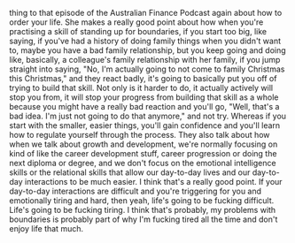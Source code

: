 ﻿thing to that episode of the Australian Finance Podcast again about how to order your life.
She makes a really good point about how when you're practising a skill of standing up for
boundaries, if you start too big, like saying, if you've had a history of doing family things
when you didn't want to, maybe you have a bad family relationship, but you keep going
and doing like, basically, a colleague's family relationship with her family, if you jump
straight into saying, "No, I'm actually going to not come to family Christmas this Christmas,"
and they react badly, it's going to basically put you off of trying to build that skill.
Not only is it harder to do, it actually actively will stop you from, it will stop your progress
from building that skill as a whole because you might have a really bad reaction and you'll
go, "Well, that's a bad idea. I'm just not going to do that anymore," and not try. Whereas
if you start with the smaller, easier things, you'll gain confidence and you'll learn how
to regulate yourself through the process.
They also talk about how when we talk about growth and development, we're normally focusing
on kind of like the career development stuff, career progression or doing the next diploma
or degree, and we don't focus on the emotional intelligence skills or the relational skills
that allow our day-to-day lives and our day-to-day interactions to be much easier. I think that's
a really good point. If your day-to-day interactions are difficult and you're triggering for you
and emotionally tiring and hard, then yeah, life's going to be fucking difficult. Life's
going to be fucking tiring. I think that's probably, my problems with boundaries is probably
part of why I'm fucking tired all the time and don't enjoy life that much.
